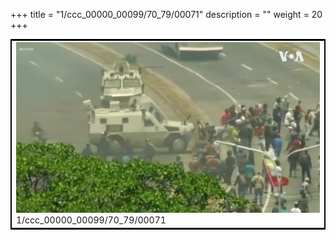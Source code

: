 +++
title = "1/ccc_00000_00099/70_79/00071"
description = ""
weight = 20
+++

<table style="border:2px solid black;max-width:800px;max-height:800px;" 
><tr><td>
<img class="center-fit-jpg"
src="/jpg_/aaa_20190430_NxaOmWaI8sI_00070.jpg">
1/ccc_00000_00099/70_79/00071
</img></td></tr></table>
